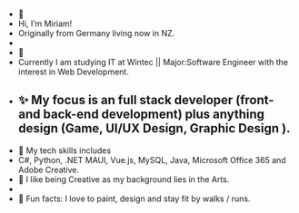 - 👋
- Hi, I’m Miriam!
- Originally from Germany living now in NZ.
- 
- 👀
- Currently I am studying IT at Wintec || Major:Software Engineer with the interest in Web Development.
- ✨ My focus is an full stack developer (front- and back-end development) plus anything design (Game, UI/UX Design,
  Graphic Design ).
  -
- 🧩 My tech skills includes
- C#, Python, .NET MAUI, Vue.js, MySQL, Java, Microsoft Office 365 and Adobe Creative.
- 🎨 I like being Creative as my background lies in the Arts.
-
- 🏹 Fun facts:
  I love to paint, design and stay fit by walks / runs.

